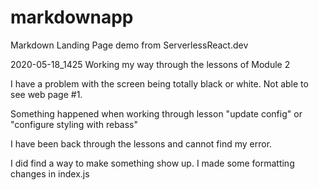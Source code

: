 # markdownapp

Markdown Landing Page demo from ServerlessReact.dev

2020-05-18_1425
Working my way through the lessons of Module 2

I have a problem with the screen being totally black or white.  Not able to see web page #1.

Something happened when working through lesson "update config" or "configure styling with rebass"

I have been back through the lessons and cannot find my error. 

I did find a way to make something show up.  I made some formatting changes in index.js
